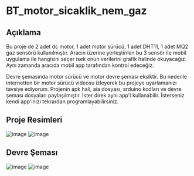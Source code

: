 # BT_motor_sicaklik_nem_gaz

## Açıklama
Bu proje de 2 adet dc motor, 1 adet motor sürücü, 1 adet DHT11, 1 adet MQ2 gaz sensörü kullanılmıştır. Aracın üzerine yerleştirilen bu 3 sensör ile mobil uygulama ile hangisini
seçer isek onun verilerini grafik halinde okuyacağız. Aynı zamanda aracıda mobil app tarafından kontrol edeceğiz.

Devre şemasında motor sürücü ve motor devre şeması eksiktir. Bu nedenle internetten bir motor sürücü videosu izleyerek bu projeye uyarlamanızı tavsiye ediyorum.
Projenin apk hali, aia dosyası, arduino kodları ve devre şeması dosyaları paylaşılmıştır. İster direk aynı app'i kullanabilir. İsterseniz kendi app'inizi tekrardan programlayabilirsiniz.

## Proje Resimleri

![image](https://user-images.githubusercontent.com/53540561/124224722-e13f9e00-db0e-11eb-8f24-64964fe21976.png)
![image](https://user-images.githubusercontent.com/53540561/124224779-fa484f00-db0e-11eb-803b-a4bf17fabc8c.png)

## Devre Şeması

![image](https://user-images.githubusercontent.com/53540561/124225255-cb7ea880-db0f-11eb-8274-293ea73fb4ad.png)
![image](https://user-images.githubusercontent.com/53540561/124225277-d5081080-db0f-11eb-93de-85305e4f271b.png)
